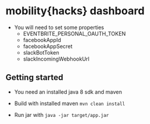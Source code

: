 # mobility{hacks} dashboard

* You will need to set some properties
    * EVENTBRITE_PERSONAL_OAUTH_TOKEN
    * facebookAppId
    * facebookAppSecret
    * slackBotToken
    * slackIncomingWebhookUrl

## Getting started

* You need an installed java 8 sdk and maven

* Build with installed maven `mvn clean install`
* Run jar with `java -jar target/app.jar`

